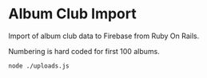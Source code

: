 # Album Club Import

Import of album club data to Firebase from Ruby On Rails.

Numbering is hard coded for first 100 albums.

```
node ./uploads.js
```
